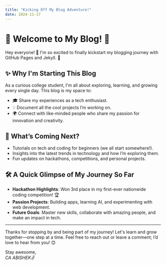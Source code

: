```yaml
---
title: "Kicking Off My Blog Adventure!"
date: 2024-11-17
---
```


# 🌟 Welcome to My Blog! 🌟  
Hey everyone! 👋 I'm so excited to finally kickstart my blogging journey with GitHub Pages and Jekyll. 🚀  

## ✨ Why I'm Starting This Blog  
As a curious college student, I'm all about exploring, learning, and growing every single day. This blog is my space to:  
- 🎓 Share my experiences as a tech enthusiast.  
- 💡 Document all the cool projects I’m working on.  
- 🌍 Connect with like-minded people who share my passion for innovation and creativity.  

## 🎯 What’s Coming Next?  
- Tutorials on tech and coding for beginners (we all start somewhere!).  
- Insights into the latest trends in technology and how I’m exploring them.  
- Fun updates on hackathons, competitions, and personal projects.  

## 🛠️ A Quick Glimpse of My Journey So Far  
- **Hackathon Highlights**: Won 3rd place in my first-ever nationwide coding competition! 🏆  
- **Passion Projects**: Building apps, learning AI, and experimenting with web development.  
- **Future Goals**: Master new skills, collaborate with amazing people, and make an impact in tech.  

---

Thanks for stopping by and being part of my journey! Let's learn and grow together—one step at a time. Feel free to reach out or leave a comment; I’d love to hear from you! 😊  

Stay awesome,  
*CA ABISHEK✌️*
